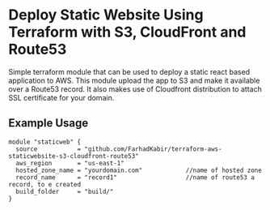 # Deploy Static Website Using Terraform with S3, CloudFront and Route53
Simple terraform module that can be used to deploy a static react based application to AWS. This module upload the app to S3 and make it available over a Route53 record.
It also makes use of Cloudfront distribution to attach SSL certificate for your domain.

## Example Usage

```
module "staticweb" {
  source           = "github.com/FarhadKabir/terraform-aws-staticwebsite-s3-cloudfront-route53"
  aws_region       = "us-east-1"                 
  hosted_zone_name = "yourdomain.com"            //name of hosted zone
  record_name      = "record1"                   //name of route53 a record, to e created
  build_folder     = "build/"
}
```
